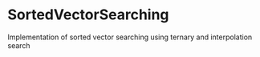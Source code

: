 # SortedVectorSearching
Implementation of sorted vector searching using ternary and interpolation search
